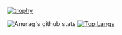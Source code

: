 [![trophy](https://github-profile-trophy.vercel.app/?username=tepcii)](https://github.com/ryo-ma/github-profile-trophy)

![Anurag's github stats](https://github-readme-stats.vercel.app/api?username=tepcii&show_icons=true&theme=radical)
[![Top Langs](https://github-readme-stats.vercel.app/api/top-langs/?username=tepcii)](https://github.com/anuraghazra/github-readme-stats)
